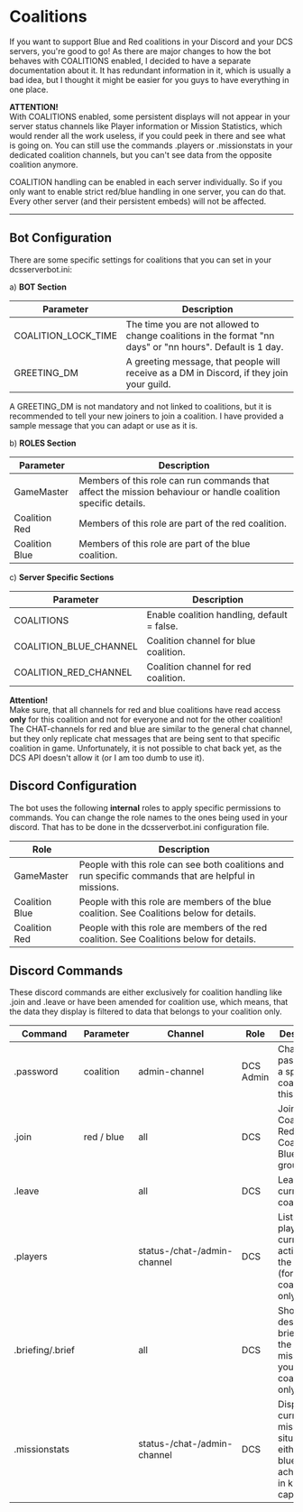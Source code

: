# Coalitions
If you want to support Blue and Red coalitions in your Discord and your DCS servers, you're good to go!
As there are major changes to how the bot behaves with COALITIONS enabled, I decided to have a separate documentation 
about it. It has redundant information in it, which is usually a bad idea, but I thought it might be easier for you
guys to have everything in one place.

**ATTENTION!**</BR>
With COALITIONS enabled, some persistent displays will not appear in your server status channels
like Player information or Mission Statistics, which would render all the work useless, if you could peek in there and 
see what is going on. You can still use the commands .players or .missionstats in your dedicated coalition channels, but
you can't see data from the opposite coalition anymore.

COALITION handling can be enabled in each server individually. So if you only want to enable strict red/blue 
handling in one server, you can do that. Every other server (and their persistent embeds) will not be affected.  

---
## Bot Configuration
There are some specific settings for coalitions that you can set in your dcsserverbot.ini:

a) __BOT Section__

| Parameter            | Description                                                                                                                                                                                                                                                                                                                                                                                                          |
|----------------------|----------------------------------------------------------------------------------------------------------------------------------------------------------------------------------------------------------------------------------------------------------------------------------------------------------------------------------------------------------------------------------------------------------------------|
| COALITION_LOCK_TIME  | The time you are not allowed to change coalitions in the format "nn days" or "nn hours". Default is 1 day.                                                                                                                                                                                                                                                                                                           |
| GREETING_DM          | A greeting message, that people will receive as a DM in Discord, if they join your guild.                                                                                                                                                                                                                                                                                                                            |

A GREETING_DM is not mandatory and not linked to coalitions, but it is recommended to tell your new joiners to join a
coalition. I have provided a sample message that you can adapt or use as it is.

b) __ROLES Section__

| Parameter      | Description                                                                                                   |
|----------------|---------------------------------------------------------------------------------------------------------------|
| GameMaster     | Members of this role can run commands that affect the mission behaviour or handle coalition specific details. |
| Coalition Red  | Members of this role are part of the red coalition.                                                           |
| Coalition Blue | Members of this role are part of the blue coalition.                                                          |

c) __Server Specific Sections__

| Parameter              | Description                                 |
|------------------------|---------------------------------------------|
| COALITIONS             | Enable coalition handling, default = false. |                                                                                                                                                                                                                                                                                                                                                 
| COALITION_BLUE_CHANNEL | Coalition channel for blue coalition.       |
| COALITION_RED_CHANNEL  | Coalition channel for red coalition.        |

**Attention!**<br/>
Make sure, that all channels for red and blue coalitions have read access **only** for this coalition and not for 
everyone and not for the other coalition! The CHAT-channels for red and blue are similar to the general chat channel, 
but they only replicate chat messages that are being sent to that specific coalition in game.
Unfortunately, it is not possible to chat back yet, as the DCS API doesn't allow it (or I am too dumb to use it).


## Discord Configuration
The bot uses the following **internal** roles to apply specific permissions to commands.
You can change the role names to the ones being used in your discord. That has to be done in the dcsserverbot.ini 
configuration file.

| Role           | Description                                                                                                                                         |
|----------------|-----------------------------------------------------------------------------------------------------------------------------------------------------|
| GameMaster     | People with this role can see both coalitions and run specific commands that are helpful in missions.                                               |
| Coalition Blue | People with this role are members of the blue coalition. See Coalitions below for details.                                                          |
| Coalition Red  | People with this role are members of the red coalition. See Coalitions below for details.                                                           |

## Discord Commands
These discord commands are either exclusively for coalition handling like .join and .leave or have been amended for 
coalition use, which means, that the data they display is filtered to data that belongs to your coalition only.

| Command           | Parameter  | Channel                     | Role                   | Description                                                                                              |
|-------------------|------------|-----------------------------|------------------------|----------------------------------------------------------------------------------------------------------|
| .password         | coalition  | admin-channel               | DCS Admin              | Changes the password of a specific coalition on this server.                                             |
| .join             | red / blue | all                         | DCS                    | Joins either Coalition Red or Coalition Blue discord groups.                                             |
| .leave            |            | all                         | DCS                    | Leave the current coalition.                                                                             |
| .players          |            | status-/chat-/admin-channel | DCS                    | Lists the players currently active on the server (for your coalition only!).                             |
| .briefing/.brief  |            | all                         | DCS                    | Shows the description / briefing of the running mission (for your coalition only!).                      |
| .missionstats     |            | status-/chat-/admin-channel | DCS                    | Display the current mission situation for either red or blue and the achievments in kills and captures.  |
